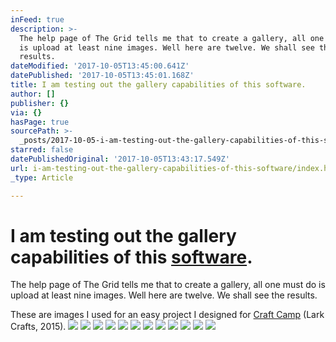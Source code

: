 ```yaml
---
inFeed: true
description: >-
  The help page of The Grid tells me that to create a gallery, all one must do
  is upload at least nine images. Well here are twelve. We shall see the
  results. 
dateModified: '2017-10-05T13:45:00.641Z'
datePublished: '2017-10-05T13:45:01.168Z'
title: I am testing out the gallery capabilities of this software.
author: []
publisher: {}
via: {}
hasPage: true
sourcePath: >-
  _posts/2017-10-05-i-am-testing-out-the-gallery-capabilities-of-this-software.md
starred: false
datePublishedOriginal: '2017-10-05T13:43:17.549Z'
url: i-am-testing-out-the-gallery-capabilities-of-this-software/index.html
_type: Article

---
```

# I am testing out the gallery capabilities of this [software][0].

The help page of The Grid tells me that to create a gallery, all one must do is upload at least nine images. Well here are twelve. We shall see the results. 

These are images I used for an easy project I designed for [Craft Camp][1] (Lark Crafts, 2015).
![](https://the-grid-user-content.s3-us-west-2.amazonaws.com/2166a702-e146-4484-bbbb-f5721c04bbc6.jpg)
![](https://the-grid-user-content.s3-us-west-2.amazonaws.com/09157a20-6917-4c89-8eb1-d16078202042.jpg)
![](https://the-grid-user-content.s3-us-west-2.amazonaws.com/62802537-49d2-4b21-bfc2-b296c591f816.jpg)
![](https://the-grid-user-content.s3-us-west-2.amazonaws.com/9dcc5fb2-f843-4aef-906c-115f99caca38.jpg)
![](https://the-grid-user-content.s3-us-west-2.amazonaws.com/0c58a624-76c9-40b1-9c77-4911536aa672.jpg)
![](https://the-grid-user-content.s3-us-west-2.amazonaws.com/a667937a-a06e-4921-8f3b-cf2209d49c5a.jpg)
![](https://the-grid-user-content.s3-us-west-2.amazonaws.com/666489c3-33ed-4c32-8ec0-826f899fa3ce.jpg)
![](https://the-grid-user-content.s3-us-west-2.amazonaws.com/b5a21c20-455c-4d1f-8d6f-4c9fd4edc44d.jpg)
![](https://the-grid-user-content.s3-us-west-2.amazonaws.com/2ff42fa2-f793-4d99-b51d-23cddde2c0e0.jpg)
![](https://the-grid-user-content.s3-us-west-2.amazonaws.com/241a6257-ddd7-4125-9d3f-d7427bd96858.jpg)
![](https://the-grid-user-content.s3-us-west-2.amazonaws.com/e0e6589c-e741-481b-a9a7-5e3015c2413c.jpg)
![](https://the-grid-user-content.s3-us-west-2.amazonaws.com/9d2184bc-43a0-406f-a7e8-69f6b3072cb5.jpg)

[0]: http://thegrid.io/
[1]: https://www.amazon.com/Craft-Camp-Over-Projects-Kids/dp/1454709006/ref=sr_1_1?ie=UTF8&qid=1507210887&sr=8-1&keywords=lark+books+craft+camp